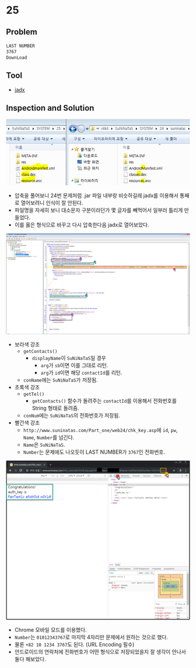 # 25

## Problem
```
LAST NUMBER
3767
DownLoad
```

## Tool
* [jadx](https://github.com/skylot/jadx)

## Inspection and Solution
![](./1.PNG?raw=true)
* 압축을 풀어보니 24번 문제처럼 .jar 파일 내부랑 비슷하길래 jadx를 이용해서 통째로 열어보려니 인식이 잘 안된다.
* 파일명을 자세히 보니 대소문자 구분이라던가 몇 글자를 빼먹어서 일부러 틀리게 만들었다.
* 이를 옳은 형식으로 바꾸고 다시 압축한다음 jadx로 열어보았다.

![](./2.PNG?raw=true)
* 보라색 강조
	- `getContacts()`
		+ `displayName`이 `SuNiNaTaS`일 경우
			- `arg`가 `sb`이면 이를 그대로 리턴.
			- `arg`가 `id`이면 해당 `contactId`를 리턴.
	- `conName`에는 `SuNiNaTaS`가 저장됨.
* 초록색 강조
	- `getTel()`
		+ `getContacts()` 함수가 돌려주는 `contactId`를 이용해서 전화번호를 String 형태로 돌려줌.
	- `conNum`에는 `SuNiNaTaS`의 전화번호가 저장됨.
* 빨간색 강조
	- `http://www.suninatas.com/Part_one/web24/chk_key.asp`에 `id`, `pw`, `Name`, `Number`를 넘긴다.
	- `Name`은 `SuNiNaTaS`.
	- `Number`는 문제에도 나오듯이 LAST NUMBER가 `3767`인 전화번호.

![](./3.PNG?raw=true)
* Chrome 모바일 모드를 이용했다.
* `Number`는 `01012343767`로 마지막 4자리만 문제에서 원하는 것으로 했다.
* 물론 `+82 10 1234 3767`도 된다. (URL Encoding 필수)
* 안드로이드의 연락처에 전화번호가 어떤 형식으로 저장되었을지 잘 생각이 안나서 둘다 해보았다.